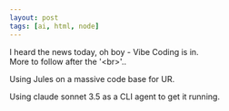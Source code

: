 ```yaml
---
layout: post
tags: [ai, html, node]
---
```


I heard the news today, oh boy - Vibe Coding is in.  
More to follow after the '\<br\>'..   



Using Jules on a massive code base for UR.  


Using claude sonnet 3.5 as a CLI agent to get it running.  